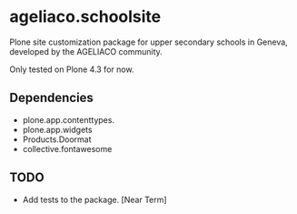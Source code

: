 ageliaco.schoolsite
===================

Plone site customization package for upper secondary schools in Geneva, developed by the AGELIACO community.

Only tested on Plone 4.3 for now.

Dependencies
------------

- plone.app.contenttypes.
- plone.app.widgets
- Products.Doormat
- collective.fontawesome

TODO
----

- Add tests to the package. [Near Term]

